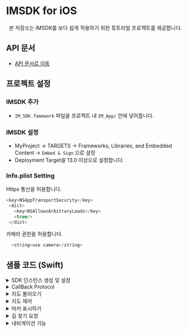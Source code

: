 # IMSDK for iOS
​
​
본 저장소는 IMSDK를 보다 쉽게 적용하기 위한 튜토리얼 프로젝트를 제공합니다.
​
## API 문서
- [API 문서로 이동](https://github.com/dabeeo/iOS-DabeeomapsAPI/blob/master/IMSDK_iOS_API_v1.00.00.pdf)
​
​
## 프로젝트 설정

### IMSDK 추가
- ``` IM_SDK.famework ``` 파일을 프로젝트 내 ``` IM_App/ ``` 안에 넣어줍니다.
​
### IMSDK 설정
- MyProject -> TARGETS -> Frameworks, Libraries, and Embedded Content -> ```Embed & Sign``` 으로 설정
- Deployment Target을 13.0 이상으로 설정합니다.
​
### Info.plist Setting

 Https 통신을 허용합니다.
​
  ```swift
  <key>NSAppTransportSecurity</key>
   <dict> 
     <key>NSAllowsArbitraryLoads</key>
     <true/>
   </dict>
  ```
  
  카메라 권한을 허용합니다.

``` swift
  <string>use camera</string>
```
  
  ## 샘플 코드 (Swift)
  <details>
  <summary>SDK 인스턴스 생성 및 설정</summary>
  
  ### IMSDK 인스턴스 생성 및 Delegate와 IMSDKOption 설정
  
  > Import SDK

```swift
    import IM_SDK
```

> IMSDK 인스턴스 생성

```swift
    var dabeeoSDK = IMSDK()
```

> Delegate 설정

```swift
    dabeeoSDK.setDelegate(delegate: self)
```

> Option 설정

```swift
    let options = IMSDKOptions.init()
    options.startPosImg = UIImage(named: "icon_start")
    options.endPosImg = UIImage(named: "icon_arrive")
    dabeeoSDK.setIMSDKOption(option: options)
```
</details>

<details>
<summary>CallBack Protocol</summary>

### IMSDK Delegate 설정시 전달되면 프로토콜 목록

>Protocol

```swift
    func error(code: String, message: String) 
    // SDK내의 모든 Error를 Client에게 알려줄 ErrorEvent
    
    func onSuccessDrawMap(floorArray : NSMutableArray, currentLevel : Int) 
    // 지도가 모두 그려지면 리턴
    
    func click(point: CGPoint!, level: Int, objectInfo : NSDictionary) 
    // 클릭한 포인트의 가장 가까운 노드를 검색하여 그 노의가 object를 가지고 있는지 판단 후 해당 object 정보 리턴
    
    func longClick(point:CGPoint!, level:Int) 
    // longPress를 통하여 시작점과 출발점을 사용자가 정의 할 수 있도록 제공할 Event 

    func onLocation(position : CGPoint, level : Int)
    // 측위에 성공하면 현재의 위치를 리턴
    
    func onNavigationRoute(routeIdx : Int, targetIdx : Int, snapPoint : CGPoint, currentPoint : CustomPoint)
    // 내비게이션 진행중 현재의 위치와 노드 정보를 리턴
    
    func endNavigation(type: navigationType) 
    // 네비게이션이 종료시 리턴
    
    func onChangeFloorAtTrans(targetIdx : Int)
    // 이동수단을 통하여 층이 변경되면 리턴    
```
</details>

<details>
<summary>지도 불러오기</summary>

### SDK의 실행, Map Load

>StartIMSDK
```swift
    let bounds = dabeeoSDK.startIMSDK(frame: self.view.frame, arEnabled: arEnabled, opt1: "", opt2: "", type: .mapSecret)
    // opt1 ClientId , opt2 ClientSecret
    
    setView = bounds.view
    self.view.addSubview(setView)
    self.view.sendSubviewToBack(setView)   
```
</details>

<details>
<summary>지도 제어</summary>

### 지도 내 기능을 제어하는 방법을 설명합니다.

> 지도 확대/축소 

```swift
    dabeeoSDK.setUseZoomGesture(isUse: true)
    // Zoom 사용 여부
    
    dabeeoSDK.setZoomLevel(value: 5.0)
```

> 지도 이동, 회전, Tilt

```swift
    dabeeoSDK.moveTo(point: CGPoint(x: 800, y: 400))
    // 원하는 포인트로 중심 이동

    dabeeoSDK.setEnableRotation(isUse: false)
    // 지도 회전 사용 여부
    
    dabeeoSDK.setAngle(degree: 10)
    
    dabeeoSDK.setUsetTiltGesture(isUse: false)
    // 3D Map에서 tilt 사용 여부
    
    dabeeoSDK.setMapTilt(degree: 10)
```

> 층 변경하기

```swift
    dabeeoSDK.setFloor(level: startPoint.level)
    // 지도의 층을 변경합니다.
```

> 지도 모드 변경

```swift
    dabeeoSDK.setCameraMode(mode: false)
    // true : 2D 모드
    // false : 3D 모드
```

</details>

<details>
<summary>마커 표시하기</summary>

### 지도 내에 다양한 마커를 추가/삭제하는 방법을 설명합니다.

> 사용자 정의 마커

```swift
    let addMarkerArr: NSMutableArray = NSMutableArray()
    let markerPos: NSMutableDictionary = NSMutableDictionary()
    markerPos.setValue(poiId, forKey: "poiId")
    markerPos.setValue(objectId, forKey: "objectId")
    markerPos.setValue(posX, forKey: "markerX")
    markerPos.setValue(posY, forKey: "markerY")
    markerPos.setValue(posZ, forKey: "markerZ")
    markerPos.setValue(floorLevel, forKey: "markerLevel")
    markerPos.setValue(angle, forKey: "markerAngle")
    markerPos.setValue(title, forKey: "markerTitle")
    markerPos.setValue(isSelected, forKey: "isSelected")
    addMarkerArr.add(markerPos)
    dabeeoSDK.setMarker(addMarkerArr: addMarkerArr) 
```

> 마커 제거

```swift
    dabeeoSDK.removeMarker(markerIdArr: NSArray)
```
</details>

<details>
<summary>길 찾기 요청</summary>

### 출/도착지 및 경유지를 설정하여 길 찾기를 요청합니다.

> 시작 위치와 도착 위치 및 이동 수단, 내비게이션 타입을 지정하여 길 찾기를 요청합니다.

```swift
    if let naviRoute : pathData = dabeeoSDK.findPath(startPosition:CGPoint.init(x: startPoint.x, y: startPoint.y) , startFloor: startPoint.level, destPosition: CGPoint.init(x: destPoint.x, y: destPoint.y), destFloor: destPoint.level, passThrough: nil, type: .none, naviType: .navigation) {
```
</details>

<details>
<summary>내비게이션 기능</summary>

### 길 찾기 이후 내비게이션 기능을 제어하는 방법을 설명합니다.

> 내비게이션 실행

```swift
    dabeeoSDK.startNavigation(data: naviRoute)
```

> 내비게이션 종료

```swift
    dabeeoSDK.stopNavigation(type: navigationType)
```

</details>
